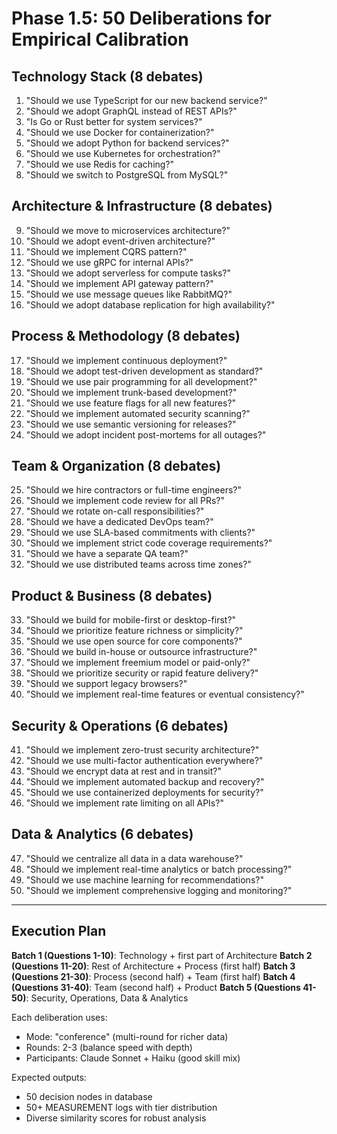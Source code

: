 # Phase 1.5: 50 Deliberations for Empirical Calibration

## Technology Stack (8 debates)

1. "Should we use TypeScript for our new backend service?"
2. "Should we adopt GraphQL instead of REST APIs?"
3. "Is Go or Rust better for system services?"
4. "Should we use Docker for containerization?"
5. "Should we adopt Python for backend services?"
6. "Should we use Kubernetes for orchestration?"
7. "Should we use Redis for caching?"
8. "Should we switch to PostgreSQL from MySQL?"

## Architecture & Infrastructure (8 debates)

9. "Should we move to microservices architecture?"
10. "Should we adopt event-driven architecture?"
11. "Should we implement CQRS pattern?"
12. "Should we use gRPC for internal APIs?"
13. "Should we adopt serverless for compute tasks?"
14. "Should we implement API gateway pattern?"
15. "Should we use message queues like RabbitMQ?"
16. "Should we adopt database replication for high availability?"

## Process & Methodology (8 debates)

17. "Should we implement continuous deployment?"
18. "Should we adopt test-driven development as standard?"
19. "Should we use pair programming for all development?"
20. "Should we implement trunk-based development?"
21. "Should we use feature flags for all new features?"
22. "Should we implement automated security scanning?"
23. "Should we use semantic versioning for releases?"
24. "Should we adopt incident post-mortems for all outages?"

## Team & Organization (8 debates)

25. "Should we hire contractors or full-time engineers?"
26. "Should we implement code review for all PRs?"
27. "Should we rotate on-call responsibilities?"
28. "Should we have a dedicated DevOps team?"
29. "Should we use SLA-based commitments with clients?"
30. "Should we implement strict code coverage requirements?"
31. "Should we have a separate QA team?"
32. "Should we use distributed teams across time zones?"

## Product & Business (8 debates)

33. "Should we build for mobile-first or desktop-first?"
34. "Should we prioritize feature richness or simplicity?"
35. "Should we use open source for core components?"
36. "Should we build in-house or outsource infrastructure?"
37. "Should we implement freemium model or paid-only?"
38. "Should we prioritize security or rapid feature delivery?"
39. "Should we support legacy browsers?"
40. "Should we implement real-time features or eventual consistency?"

## Security & Operations (6 debates)

41. "Should we implement zero-trust security architecture?"
42. "Should we use multi-factor authentication everywhere?"
43. "Should we encrypt data at rest and in transit?"
44. "Should we implement automated backup and recovery?"
45. "Should we use containerized deployments for security?"
46. "Should we implement rate limiting on all APIs?"

## Data & Analytics (6 debates)

47. "Should we centralize all data in a data warehouse?"
48. "Should we implement real-time analytics or batch processing?"
49. "Should we use machine learning for recommendations?"
50. "Should we implement comprehensive logging and monitoring?"

---

## Execution Plan

**Batch 1 (Questions 1-10)**: Technology + first part of Architecture
**Batch 2 (Questions 11-20)**: Rest of Architecture + Process (first half)
**Batch 3 (Questions 21-30)**: Process (second half) + Team (first half)
**Batch 4 (Questions 31-40)**: Team (second half) + Product
**Batch 5 (Questions 41-50)**: Security, Operations, Data & Analytics

Each deliberation uses:
- Mode: "conference" (multi-round for richer data)
- Rounds: 2-3 (balance speed with depth)
- Participants: Claude Sonnet + Haiku (good skill mix)

Expected outputs:
- 50 decision nodes in database
- 50+ MEASUREMENT logs with tier distribution
- Diverse similarity scores for robust analysis
